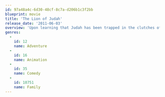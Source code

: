 ```yaml
---
id: 97a48a4c-6d30-48cf-8c7a-d206b1c3f2bb
blueprint: movie
title: 'The Lion of Judah'
release_date: '2011-06-03'
overview: 'Upon learning that Judah has been trapped in the clutches of the townspeople and faces the possibility of being the sacrifice at the annual Festival, the stable mates leave their cozy barn and embark on an adventure to find and free their friend.'
genres:
  -
    id: 12
    name: Adventure
  -
    id: 16
    name: Animation
  -
    id: 35
    name: Comedy
  -
    id: 10751
    name: Family
---
```

